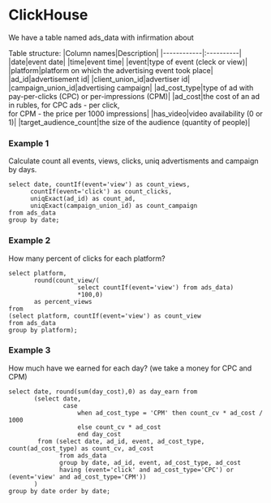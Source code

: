 # ClickHouse
 We have a table named ads_data with infirmation about 
 
 Table structure:
 |Column names|Description|
 |------------|:----------|
 |date|event date|
 |time|event time|
 |event|type of event (cleck or view)|
 |platform|platform on which the advertising event took place|
 |ad_id|advertisement id|
 |client_union_id|advertiser id|
 |campaign_union_id|advertising campaign|
 |ad_cost_type|type of ad with pay-per-clicks (CPC) or per-impressions (CPM)|
 |ad_cost|the cost of an ad in rubles, for CPC ads - per click,<br/>for CPM - the price per 1000 impressions|
 |has_video|video availability (0 or 1)|
 |target_audience_count|the size of the audience (quantity of people)|
 
 
 ### Example 1
  Calculate count all events, views, clicks, uniq advertisments and campaign by days.
 
 ```
 select date, countIf(event='view') as count_views,
       countIf(event='click') as count_clicks,
       uniqExact(ad_id) as count_ad,
       uniqExact(campaign_union_id) as count_campaign
from ads_data
group by date;
```

### Example 2
How many percent of clicks for each platform?
```
select platform,
       round(count_view/(
                   select countIf(event='view') from ads_data)
                   *100,0)
       as percent_views
from
(select platform, countIf(event='view') as count_view
from ads_data
group by platform);
```

### Example 3
How much have we earned for each day? (we take a money for CPC and CPM)
```
select date, round(sum(day_cost),0) as day_earn from
       (select date,
               case
                   when ad_cost_type = 'CPM' then count_cv * ad_cost / 1000
                   else count_cv * ad_cost
                   end day_cost
        from (select date, ad_id, event, ad_cost_type, count(ad_cost_type) as count_cv, ad_cost
              from ads_data
              group by date, ad_id, event, ad_cost_type, ad_cost
              having (event='click' and ad_cost_type='CPC') or (event='view' and ad_cost_type='CPM'))
       )
group by date order by date;
```
